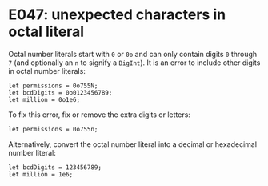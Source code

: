 # E047: unexpected characters in octal literal

Octal number literals start with `0` or `0o` and can only contain digits `0`
through `7` (and optionally an `n` to signify a `BigInt`). It is an error to
include other digits in octal number literals:

    let permissions = 0o755N;
    let bcdDigits = 0o0123456789;
    let million = 0o1e6;

To fix this error, fix or remove the extra digits or letters:

    let permissions = 0o755n;

Alternatively, convert the octal number literal into a decimal or hexadecimal
number literal:

    let bcdDigits = 123456789;
    let million = 1e6;
